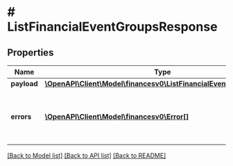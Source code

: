 # # ListFinancialEventGroupsResponse

## Properties

Name | Type | Description | Notes
------------ | ------------- | ------------- | -------------
**payload** | [**\OpenAPI\Client\Model\financesv0\ListFinancialEventGroupsPayload**](ListFinancialEventGroupsPayload.md) |  | [optional]
**errors** | [**\OpenAPI\Client\Model\financesv0\Error[]**](Error.md) | A list of error responses returned when a request is unsuccessful. | [optional]

[[Back to Model list]](../../README.md#models) [[Back to API list]](../../README.md#endpoints) [[Back to README]](../../README.md)
